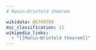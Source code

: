 ```yaml
---
# Manin–Drinfeld theorem

wikidata: Q6749789
msc_classification: 11
wikipedia_links:
  - "[[Manin–Drinfeld theorem]]"
---
```

